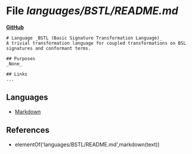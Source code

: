 # File _languages/BSTL/README.md_
**[GitHub](https://github.com/softlang/yas/blob/master/languages/BSTL/README.md)**
```
# Language _BSTL (Basic Signature Transformation Language)_
A trivial transformation language for coupled transformations on BSL signatures and conformant terms.

## Purposes
_None_

## Links
...
```

## Languages
* [Markdown](../languages/Markdown.md)

## References
* elementOf('languages/BSTL/README.md',markdown(text))
